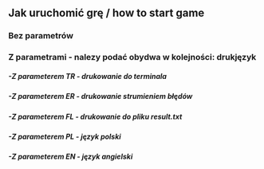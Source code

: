 ## Jak uruchomić grę / how to start game

### Bez parametrów

### Z parametrami - nalezy podać obydwa w kolejności: druk<spacja>język

##### -Z parameterem TR - drukowanie do terminala
##### -Z parameterem ER - drukowanie strumieniem błędów
##### -Z parameterem FL - drukowanie do pliku result.txt
##### -Z parameterem PL - język polski
##### -Z parameterem EN - język angielski

